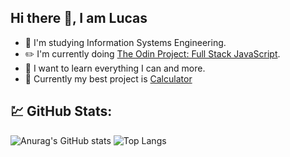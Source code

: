 ## Hi there 👋, I am Lucas

<!--
**LukBlan/LukBlan** is a ✨ _special_ ✨ repository because its `README.md` (this file) appears on your GitHub profile.
-->

- :book: I'm studying Information Systems Engineering.
- :pencil2: I'm currently doing  [The Odin Project: Full Stack JavaScript](https://www.theodinproject.com/paths/full-stack-javascript).
- :punch: I want to learn everything I can and more.
- :file_folder: Currently my best project is [Calculator](https://github.com/LukBlan/calculator)

## :chart: GitHub Stats:
![Anurag's GitHub stats](https://github-readme-stats.vercel.app/api?username=LukBlan&count_private=true&theme=solarized-light)
![Top Langs](https://github-readme-stats.vercel.app/api/top-langs/?username=LukBlan&layout=compact&count_private=true&theme=solarized-light)
